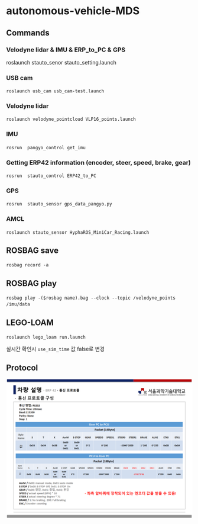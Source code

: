 # autonomous-vehicle-MDS


## Commands

### Velodyne lidar & IMU & ERP_to_PC & GPS 

roslaunch stauto_senor stauto_setting.launch

### USB cam

``roslaunch usb_cam usb_cam-test.launch ``


### Velodyne lidar

``roslaunch velodyne_pointcloud VLP16_points.launch``


### IMU

``rosrun  pangyo_control get_imu 
``

### Getting ERP42 information (encoder, steer, speed, brake, gear)

``rosrun  stauto_control ERP42_to_PC
``

### GPS

``rosrun  stauto_sensor gps_data_pangyo.py 
``
### AMCL

``roslaunch stauto_sensor HyphaROS_MiniCar_Racing.launch ``

## ROSBAG save

``rosbag record -a ``


## ROSBAG play

``rosbag play -($rosbag name).bag --clock --topic /velodyne_points /imu/data ``

## LEGO-LOAM
``roslaunch lego_loam run.launch ``

실시간 확인시 `use_sim_time` 값 false로 변경

## Protocol

![img](./docs/Protocol_set.png)
